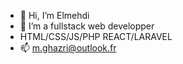 - 👋 Hi, I’m Elmehdi
- 👀 I’m a fullstack web developper
- HTML/CSS/JS/PHP REACT/LARAVEL
- 📫 m.ghazri@outlook.fr

<!---
elmehdi66/elmehdi66 is a ✨ special ✨ repository because its `README.md` (this file) appears on your GitHub profile.
You can click the Preview link to take a look at your changes.
--->
